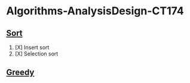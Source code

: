 # Algorithms-AnalysisDesign-CT174

## [Sort](https://github.com/Tarykege/Algorithms-AnalysisDesign-CT174/tree/main/Sorts)

1. [X] Insert sort
2. [X] Selection sort

## [Greedy]()
